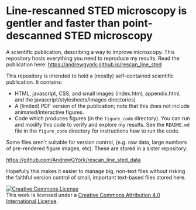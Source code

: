 # Line-rescanned STED microscopy is gentler and faster than point-descanned STED microscopy

A scientific publication, describing a way to improve microscopy. This repository hosts everything you need to reproduce my results. Read the publication here:
https://andrewgyork.github.io/rescan_line_sted

This repository is intended to hold a (mostly) self-contained scientific publication. It contains:

* HTML, javascript, CSS, and small images (index.html, appendix.html, and the javascript/stylesheets/images directories)
* A (limited) PDF version of the publication; note that this does not include animated/interactive figures.
* Code which produces figures (in the `figure_code` directory). You can run and modify this code to verify and explore my results. See the `README.md` file in the `figure_code` directory for instructions how to run the code.

Some files aren't suitable for version control, (e.g. raw data, large numbers of pre-rendered figure images, etc). These are stored in a sister repository:

https://github.com/AndrewGYork/rescan_line_sted_data

Hopefully this makes it easier to manage big, non-text files without risking the faithful version control of small, important text-based files stored here.

<a rel="license" href="http://creativecommons.org/licenses/by/4.0/"><img alt="Creative Commons License" style="border-width:0" src="https://i.creativecommons.org/l/by/4.0/88x31.png" /></a><br />This work is licensed under a <a rel="license" href="http://creativecommons.org/licenses/by/4.0/">Creative Commons Attribution 4.0 International License</a>.
